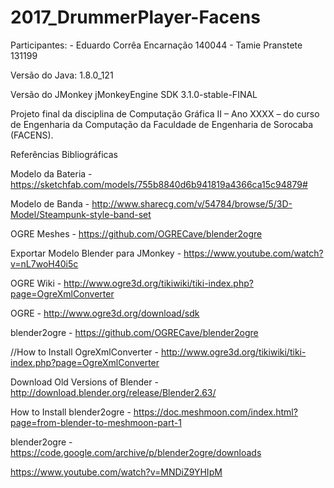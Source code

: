 # 2017_DrummerPlayer-Facens
Participantes:
	- Eduardo Corrêa Encarnação 140044
	- Tamie Pranstete			131199
	
Versão do Java:
	1.8.0_121
	
Versão do JMonkey
	jMonkeyEngine SDK 3.1.0-stable-FINAL
	
Projeto final da disciplina de Computação Gráfica II – Ano XXXX – do curso de Engenharia da Computação da Faculdade de Engenharia de Sorocaba (FACENS).


Referências Bibliográficas

Modelo da Bateria - https://sketchfab.com/models/755b8840d6b941819a4366ca15c94879#

Modelo de Banda - http://www.sharecg.com/v/54784/browse/5/3D-Model/Steampunk-style-band-set

OGRE Meshes - https://github.com/OGRECave/blender2ogre

Exportar Modelo Blender para JMonkey - https://www.youtube.com/watch?v=nL7woH40i5c

OGRE Wiki - http://www.ogre3d.org/tikiwiki/tiki-index.php?page=OgreXmlConverter

OGRE - http://www.ogre3d.org/download/sdk

blender2ogre - https://github.com/OGRECave/blender2ogre

//How to Install OgreXmlConverter - http://www.ogre3d.org/tikiwiki/tiki-index.php?page=OgreXmlConverter

Download Old Versions of Blender - http://download.blender.org/release/Blender2.63/

How to Install blender2ogre - https://doc.meshmoon.com/index.html?page=from-blender-to-meshmoon-part-1

blender2ogre - https://code.google.com/archive/p/blender2ogre/downloads

https://www.youtube.com/watch?v=MNDiZ9YHIpM

